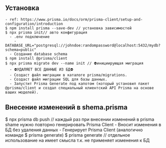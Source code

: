 ## Установка  
    - ref: https://www.prisma.io/docs/orm/prisma-client/setup-and-configuration/introduction
    $ npm install prisma --save-dev // установка зависимостей
    $ npx prisma init// авто конфигурация
      - .env подключение
        - DATABASE_URL="postgresql://johndoe:randompassword@localhost:5432/mydb?schema=public"
      - Создание database schema
    $ npm install @prisma/client
    $ npx prisma migrate dev --name init // ⛔инициирующая миграция
      - ⛔УДАЛЯЕТ ВСЕ ДАННЫЕ ИЗ БД⛔
      - Создаст файл миграции в каталоге prisma/migrations. 
      - Создаст файл миграции SQL для базы данных. 
      - Запустит Prisma Generate под капотом (который установил пакет @prisma/client и создал специальный клиентский API Prisma на основе ваших моделей).


## Внесение изменений в shema.prisma
  $ npx prisma db push // каждый раз при внесении изменений в prisma shame нужно повторно генерировать Prisma Client
    - Вносит изменения в БД без удаления данных 
    - Генерирует Prisma Client (аналогично команде $ prisma generate)
  		$ prisma generate // отдельное использование на имеет смысла т.к. не применяет изменения к БД 